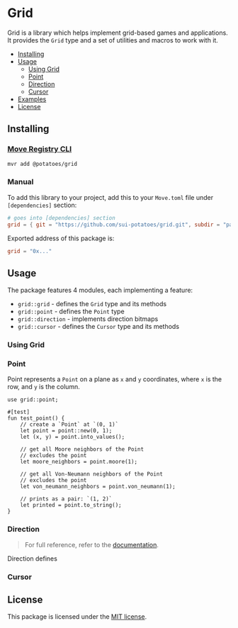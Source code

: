 # Grid

Grid is a library which helps implement grid-based games and applications. It provides the `Grid`
type and a set of utilities and macros to work with it.

- [Installing](#installing)
- [Usage](#usage)
    - [Using Grid](#using-grid)
    - [Point](#point)
    - [Direction](#direction)
    - [Cursor](#cursor)
- [Examples](#examples)
- [License](#license)

## Installing

### [Move Registry CLI](https://docs.suins.io/move-registry)

```bash
mvr add @potatoes/grid
```

### Manual

To add this library to your project, add this to your `Move.toml` file under
`[dependencies]` section:

```toml
# goes into [dependencies] section
grid = { git = "https://github.com/sui-potatoes/grid.git", subdir = "packages/grid", rev = "grid@v1" }
```

Exported address of this package is:

```toml
grid = "0x..."
```

## Usage

The package features 4 modules, each implementing a feature:

- `grid::grid` - defines the `Grid` type and its methods
- `grid::point` - defines the `Point` type
- `grid::direction` - implements direction bitmaps
- `grid::cursor` - defines the `Cursor` type and its methods

### Using Grid

### Point

Point represents a `Point` on a plane as `x` and `y` coordinates, where `x` is the row, and `y` is the column.

```move
use grid::point;

#[test]
fun test_point() {
    // create a `Point` at `(0, 1)`
    let point = point::new(0, 1);
    let (x, y) = point.into_values();

    // get all Moore neighbors of the Point
    // excludes the point
    let moore_neighbors = point.moore(1);

    // get all Von-Neumann neighbors of the Point
    // excludes the point
    let von_neumann_neighbors = point.von_neumann(1);

    // prints as a pair: `(1, 2)`
    let printed = point.to_string();
}
```

### Direction

> For full reference, refer to the [documentation](https://github.com/sui-potatoes/app/tree/main/packages/grid/docs/direction.md).

Direction defines


### Cursor

## License

This package is licensed under the [MIT license](https://github.com/sui-potatoes/app/tree/main/LICENSE).
